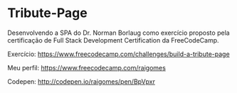 # Tribute-Page
Desenvolvendo a SPA do Dr. Norman Borlaug como exercício proposto pela certificação de Full Stack Development Certification da FreeCodeCamp.

Exercício: https://www.freecodecamp.com/challenges/build-a-tribute-page

Meu perfil: https://www.freecodecamp.com/raigomes

Codepen: http://codepen.io/raigomes/pen/BpVpxr
